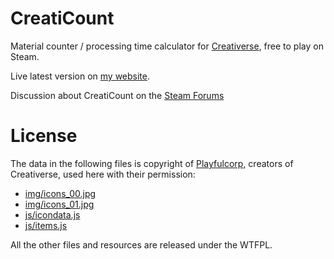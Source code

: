 # CreatiCount
Material counter / processing time calculator for [Creativerse](https://store.steampowered.com/app/280790/Creativerse/), free to play on Steam.

Live latest version on [my website](http://entuland.com/creaticount).

Discussion about CreatiCount on the [Steam Forums](https://steamcommunity.com/app/280790/discussions/3/3288067088097143542/)

# License
The data in the following files is copyright of [Playfulcorp](http://www.playfulcorp.com), creators of Creativerse, used here with their permission:
- [img/icons_00.jpg](img/icons_00.jpg)
- [img/icons_01.jpg](img/icons_01.jpg)
- [js/icondata.js](js/icondata.js)
- [js/items.js](js/items.js)

All the other files and resources are released under the WTFPL.
